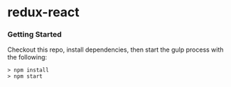 # redux-react


### Getting Started
Checkout this repo, install dependencies, then start the gulp process with the following:

```
> npm install
> npm start
```